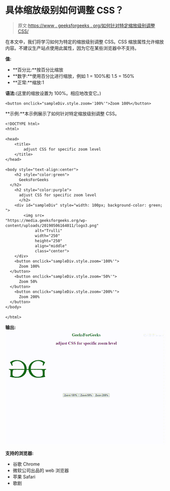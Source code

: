 # 具体缩放级别如何调整 CSS？

> 原文:[https://www . geeksforgeeks . org/如何针对特定缩放级别调整 CSS/](https://www.geeksforgeeks.org/how-to-adjust-css-for-specific-zoom-level/)

在本文中，我们将学习如何为特定的缩放级别调整 CSS。CSS 缩放属性允许缩放内容。不建议生产站点使用此属性，因为它在某些浏览器中不支持。

**值:**

*   **百分比:**按百分比缩放
*   **数字:**使用百分比进行缩放，例如 1 = 100%和 1.5 = 150%
*   **正常:**缩放:1

**语法:**(这里的缩放设置为 100%。相应地改变它。)

```
<button onclick="sampleDiv.style.zoom='100%'">Zoom 100%</button>
```

**示例:**本示例展示了如何针对特定缩放级别调整 CSS。

```
<!DOCTYPE html>
<html>

<head>
    <title>
        adjust CSS for specific zoom level
    </title>
</head>

<body style="text-align:center">
    <h2 style="color:green">
      GeeksForGeeks
  </h2>
    <h2 style="color:purple">
      adjust CSS for specific zoom level
      </h2>
    <div id="sampleDiv" style="width: 100px; background-color: green; ">
        <img src=
"https://media.geeksforgeeks.org/wp-content/uploads/20190506164011/logo3.png" 
             alt="Trulli" 
             width="250" 
             height="250"
             align="middle"
             class="center">
    </div>
    <button onclick="sampleDiv.style.zoom='100%'">
      Zoom 100%
  </button>
    <button onclick="sampleDiv.style.zoom='50%'">
      Zoom 50%
  </button>
    <button onclick="sampleDiv.style.zoom='200%'">
      Zoom 200%
  </button>
</body>

</html>
```

**输出:**
![](img/c826aba65af98f5f2a49fedb6672944a.png)

**支持的浏览器:**

*   谷歌 Chrome
*   微软公司出品的 web 浏览器
*   苹果 Safari
*   歌剧